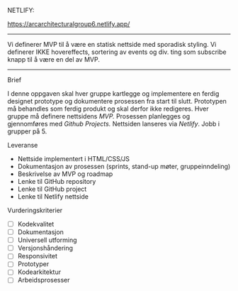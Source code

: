 NETLIFY:

https://arcarchitecturalgroup6.netlify.app/

---------------------------------------------------------------------------------------------------------

Vi definerer MVP til å være en statisk nettside med sporadisk styling.
Vi definerer IKKE hovereffects, sortering av events og div. ting som subscribe knapp til å være en del av MVP.

----------------------------------------------------------------------------------------------------------

Brief

I denne oppgaven skal hver gruppe kartlegge og implementere en ferdig designet prototype og dokumentere prosessen fra start til slutt. Prototypen må behandles som ferdig produkt og skal derfor ikke redigeres. Hver gruppe må definere nettsidens *MVP.* Prosessen planlegges og gjennomføres med *Github Projects.* Nettsiden lanseres via *Netlify*. Jobb i grupper på 5.

Leveranse

- Nettside implementert i HTML/CSS/JS
- Dokumentasjon av prosessen (sprints, stand-up møter, gruppeinndeling)
- Beskrivelse av MVP og roadmap
- Lenke til GitHub repository
- Lenke til GitHub project
- Lenke til Netlify nettside

Vurderingskriterier

- [ ]  Kodekvalitet
- [ ]  Dokumentasjon
- [ ]  Universell utforming
- [ ]  Versjonshåndering
- [ ]  Responsivitet
- [ ]  Prototyper
- [ ]  Kodearkitektur
- [ ]  Arbeidsprosesser
